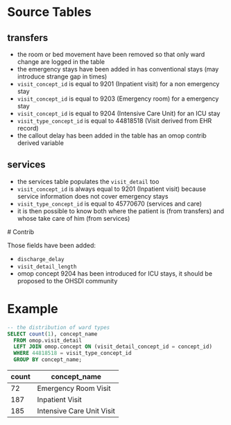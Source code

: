 # Source Tables

## transfers

- the room or bed movement have been removed so that only ward change are logged in the table
- the emergency stays have been added in has conventional stays (may introduce strange gap in times)
- `visit_concept_id` is equal to 9201  (Inpatient visit) for a non emergency stay
- `visit_concept_id` is equal to 9203  (Emergency room) for a emergency  stay
- `visit_concept_id` is equal to 9204  (Intensive Care Unit) for an ICU  stay
- `visit_type_concept_id` is equal to 44818518  (Visit derived from EHR record)
- the callout delay has been added in the table has an omop contrib derived variable

## services

- the services table populates the `visit_detail` too
- `visit_concept_id` is always equal to 9201  (Inpatient visit) because service information does not cover emergency stays
- `visit_type_concept_id` is equal to 45770670  (services and care)
- it is then possible to know both where the patient is (from transfers) and whose take care of him (from services)

# Contrib

Those fields have been added:
- `discharge_delay`
- `visit_detail_length`
- omop concept 9204 has been introduced for ICU stays, it should be proposed to the OHSDI community

# Example


``` sql
-- the distribution of ward types
SELECT count(1), concept_name
  FROM omop.visit_detail 
  LEFT JOIN omop.concept ON (visit_detail_concept_id = concept_id) 
  WHERE 44818518 = visit_type_concept_id 
  GROUP BY concept_name;
```

|  count  |     concept_name            |
|---------|-----------------------------|
|    72   |  Emergency Room Visit       |
|   187   |  Inpatient Visit            |
|    185  |   Intensive Care Unit Visit |

